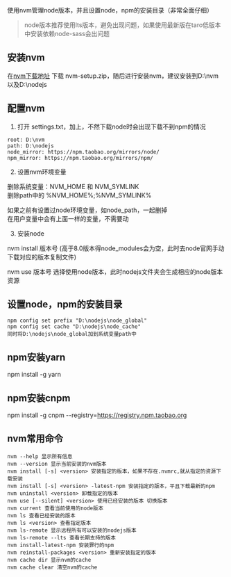 使用nvm管理node版本，并且设置node，npm的安装目录（非常全面仔细）

>node版本推荐使用lts版本，避免出现问题，如果使用最新版在taro低版本中安装依赖node-sass会出问题


## 安装nvm
在[nvm下载地址](https://github.com/coreybutler/nvm-windows/releases/tag/1.1.7) 下载 nvm-setup.zip，随后进行安装nvm，建议安装到D:\nvm 以及D:\nodejs

## 配置nvm
1. 打开 settings.txt，加上，不然下载node时会出现下载不到npm的情况
```
root: D:\nvm
path: D:\nodejs
node_mirror: https://npm.taobao.org/mirrors/node/ 
npm_mirror: https://npm.taobao.org/mirrors/npm/
```
2. 设置nvm环境变量

删除系统变量：NVM_HOME 和 NVM_SYMLINK <br/>
删除path中的 %NVM_HOME%;%NVM_SYMLINK% <br/>

如果之前有设置过node环境变量，如node_path，一起删掉<br/>
在用户变量中会有上面一样的变量，不需要动<br/>

3. 安装node

nvm install  版本号  (高于8.0版本得node_modules会为空，此时去node官网手动下载对应的版本复制文件)

nvm use 版本号 选择使用node版本，此时nodejs文件夹会生成相应的node版本资源

## 设置node，npm的安装目录
```
npm config set prefix "D:\nodejs\node_global"
npm config set cache "D:\nodejs\node_cache"
同时将D:\nodejs\node_global加到系统变量path中
```

## npm安装yarn
npm install -g yarn

## npm安装cnpm
npm install -g cnpm --registry=https://registry.npm.taobao.org

## nvm常用命令
```
nvm --help 显示所有信息
nvm --version 显示当前安装的nvm版本
nvm install [-s] <version> 安装指定的版本，如果不存在.nvmrc,就从指定的资源下载安装
nvm install [-s] <version> -latest-npm 安装指定的版本，平且下载最新的npm
nvm uninstall <version> 卸载指定的版本
nvm use [--silent] <version> 使用已经安装的版本 切换版本
nvm current 查看当前使用的node版本
nvm ls 查看已经安装的版本
nvm ls <version> 查看指定版本
nvm ls-remote 显示远程所有可以安装的nodejs版本
nvm ls-remote --lts 查看长期支持的版本
nvm install-latest-npm 安装罪行的npm
nvm reinstall-packages <version> 重新安装指定的版本
nvm cache dir 显示nvm的cache
nvm cache clear 清空nvm的cache
```

